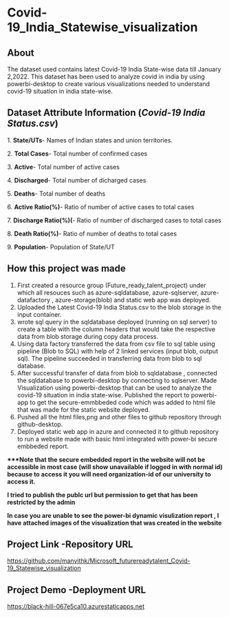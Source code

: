 # Covid-19_India_Statewise_visualization

## About
The dataset used contains latest Covid-19 India State-wise data till January 2,2022. This dataset has been used to analyze covid in india by using powerbi-desktop to create various visualizations needed to understand covid-19 situation in india state-wise.

## Dataset Attribute Information (<i>Covid-19 India Status.csv</i>)
<p>1. <b>State/UTs</b>- Names of Indian states and union territories.</p>
<p>2. <b>Total Cases</b>- Total number of confirmed cases</p>
<p>3. <b>Active</b>- Total number of active cases</p>
<p>4. <b>Discharged</b>- Total number of dicharged cases</p>
<p>5. <b>Deaths</b>- Total number of deaths</p>
<p>6. <b>Active Ratio(%)</b>- Ratio of number of active cases to total cases</p>
<p>7. <b>Discharge Ratio(%)(</b>- Ratio of number of discharged cases to total cases</p>
<p>8. <b>Death Ratio(%)</b>- Ratio of number of deaths to total cases</p>
<p>9. <b>Population</b>- Population of State/UT</p>
   
## How this project was made
1. First created a resource group (Future_ready_talent_project) under which all resouces such as azure-sqldatabase, azure-sqlserver, azure-datafactory , azure-storage(blob)
   and static web app was deployed.
2. Uploaded the Latest Covid-19 India Status.csv to the blob storage in the input container.
3. wrote sql query in the sqldatabase deployed (running on sql server) to create a table with the column headers that would take the respective data from blob storage during copy    data process.
4. Using data factory transferred the data from csv file to sql table using pipeline (Blob to SQL) with help of 2 linked services (input blob, output sql). The pipeline succeeded
   in transferring data from blob to sql database.
5. After successful transfer of data from blob to sqldatabase , connected the sqldatabase to powerbi-desktop by connecting to sqlserver. Made Visualization using powerbi-desktop      that can be used to analyze the covid-19 situation in india state-wise. Published the report to powerbi-app to get the secure-emmbbeded code which was added to html file that      was made for the static website deployed.
6. Pushed all the html files,png and other files to github repository through github-desktop.
7. Deployed static web app in azure and connected it to github repository to run a website made with basic html integrated with power-bi secure embbeded report.
     
<b>***Note that the secure embedded report in the website will not be accessible in most case (will show unavailable if logged in with normal id) because to access it you will   need organization-id of our university to access it. <p>I tried to publish the publc url but permission to get that has been restricted by the admin</p></b>
<p><b> In case you are unable to see the power-bi dynamic visulization report , I have attached images of the visualization that was created in the website</b></p>

## Project Link -Repository URL
https://github.com/manvithk/Microsoft_futurereadytalent_Covid-19_Statewise_visualization
## Project Demo -Deployment URL
https://black-hill-067e5ca10.azurestaticapps.net


